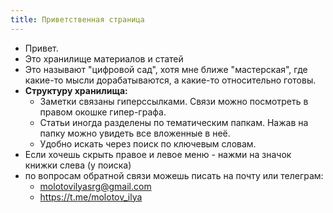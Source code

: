 ```yaml
---
title: Приветственная страница
---
```

- Привет.  
- Это хранилище материалов и статей
- Это называют  "цифровой сад", хотя мне ближе "мастерская", где какие-то мысли дорабатываются, а какие-то относительно готовы.  
- **Структуру хранилища:**
	- Заметки связаны гиперссылками. Связи можно посмотреть в правом окошке гипер-графа.  
	- Статьи иногда разделены по тематическим папкам. Нажав на папку можно увидеть все вложенные в неё.
	- Удобно искать через поиск по ключевым словам. 
-  Если хочешь скрыть правое и левое меню - нажми на значок книжки слева (у поиска)  
- по вопросам обратной связи можешь писать на почту или телеграм: 
	- molotovilyasrg@gmail.com 
	- https://t.me/molotov_ilya

